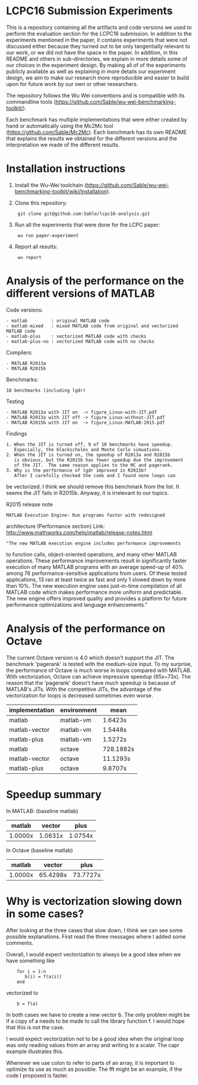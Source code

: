 LCPC16 Submission Experiments
=============================

This is a repository containing all the artifacts and code versions we used to
perform the evaluation section for the LCPC16 submission. In addition to the
experiments mentioned in the paper, it contains experiments that were not
discussed either because they turned out to be only tangentially relevant to
our work, or we did not have the space in the paper. In addition, in this
README and others in sub-directories, we explain in more details some of our
choices in the experiment design. By making all of of the experiments publicly
available as well as explaining in more details our experiment design, we aim
to make our research more reproducible and easier to build upon for future work
by our own or other researchers.

The repository follows the Wu Wei conventions and is compatible with its
commandline tools (https://github.com/Sable/wu-wei-benchmarking-toolkit/).

Each benchmark has multiple implementations that were either created by hand or
automatically using the Mc2Mc tool (https://github.com/Sable/Mc2Mc). Each
benchmark has its own README that explains the results we obtained for the
different versions and the interpretation we made of the different results.

Installation instructions
=========================

1. Install the Wu-Wei toolchain (https://github.com/Sable/wu-wei-benchmarking-toolkit/wiki/Installation).
2. Clone this repository:
    
        git clone git@github.com:Sable/lcpc16-analysis.git

3. Run all the experiments that were done for the LCPC paper:

        wu run paper-experiment
    
4. Report all results:

        wu report


Analysis of the performance on the different versions of MATLAB
===============================

Code versions:

    - matlab         : original MATLAB code
    - matlab-mixed   : mixed MATLAB code from original and vectorized MATLAB code
    - matlab-plus    : vectorized MATLAB code with checks
    - matlab-plus-no : vectorized MATLAB code with no checks

Compilers:

    - MATLAB R2013a
    - MATLAB R2015b

Benchmarks:

    10 benchmarks (including lgdr)

Testing

    - MATLAB R2013a with JIT on  -> figure_Linux-with-JIT.pdf
    - MATLAB R2013a with JIT off -> figure_Linux-without-JIT.pdf
    - MATLAB R2015b with JIT on  -> figure_Linux-MATLAB-2015.pdf

Findings

    1. When the JIT is turned off, 9 of 10 benchmarks have speedup.
       Especially, the blackscholes and Monte Carlo simuations.
    2. When the JIT is turned on, the speedup of R2013a and R2015b
       is obvious, but the R2015b has fewer speedup due the improvement
       of the JIT.  The same reason applies to the MC and pagerank.
    3. Why is the performance of lgdr improved in R2015b?
       After I carefully checked the code and I found none loops can
be vectorized.
       I think we should remove this benchmark from the list. It seems
the JIT fails
       in R2015b.  Anyway, it is irrelevant to our topics.


R2015 release note

    MATLAB Execution Engine: Run programs faster with redesigned
architecture (Performance section)
    Link: http://www.mathworks.com/help/matlab/release-notes.html

    "The new MATLAB execution engine includes performance improvements
to function calls, object-oriented operations, and many other MATLAB
operations. These performance improvements result in significantly
faster execution of many MATLAB programs with an average speed-up of
40% among 76 performance-sensitive applications from users. Of these
tested applications, 13 ran at least twice as fast and only 1 slowed
down by more than 10%. The new execution engine uses just-in-time
compilation of all MATLAB code which makes performance more uniform
and predictable. The new engine offers improved quality and provides a
platform for future performance optimizations and language
enhancements."

Analysis of the performance on Octave
================

The current Octave version is 4.0 which doesn't support the JIT.  The
benchmark 'pagerank' is tested with the medium-size input.  To my
surprise, the performance of Octave is much worse in loops compared
with MATLAB.  With vectorization, Octave can achieve impressive
speedup (65x~73x).  The reason that the 'pagerank' doesn't have much
speedup is because of MATLAB's JITs.  With the competitive JITs, the
advantage of the vectorization for loops is decreased sometimes even
worse.

|implementation | environment | mean      |
|-------------- | ----------- | --------- |
|matlab         | matlab-vm   | 1.6423s   |
|matlab-vector  | matlab-vm   | 1.5448s   |
|matlab-plus    | matlab-vm   | 1.5272s   |
|matlab         | octave      | 728.1882s |
|matlab-vector  | octave      | 11.1293s  |
|matlab-plus    | octave      | 9.8707s   |


Speedup summary
====

In MATLAB: (baseline matlab)

| matlab  | vector  | plus   |
| ----    | ----    | ----   |
| 1.0000x | 1.0631x | 1.0754x |


In Octave (baseline matlab)

| matlab  | vector   | plus     |
| ----    | ----     | ----     |
| 1.0000x | 65.4298x | 73.7727x |


Why is vectorization slowing down in some cases?
=======


After looking at the three cases that slow down,  I think we can see some possible explanations.  First read the three messages where I added some comments.

Overall, I would expect vectorization to always be a good idea when we have something like

        for i = 1:n
           b(i) = f(a(i))
        end

vectorized to

        b = f(a)

In both cases we have to create a new vector b.    The only problem might be if a copy of a needs to be made to call the library function f.    I would hope that this is not the case.

I would expect vectorization not to be a good idea when the original loop was only reading values from an array and writing to a scalar.       The capr example illustrates this.

Whenever we use colon to refer to parts of an array,  it is important to optimize its use as much as possible.    The fft might be an example,  if the code I proposed is faster. 
